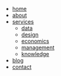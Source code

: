 <!DOCTYPE html>
<html lang="en">
<head>
    <meta charset="UTF-8">
    <meta name="viewport" content="width=device-width, initial-scale=1.0">
    <title>menu</title>
    <link rel="stylesheet" href="css/style.css">
</head>
<body>
    <div class="menu">
        <ul>
            <li><a href="#">home</a></li>
            <li><a href="#">about</a></li>
            <li><a href="#">services</a>
                <ul>
                    <li><a href="#">data</a></li>
                    <li><a href="#">design</a></li>
                    <li><a href="#">economics</a></li>
                    <li><a href="#">management</a></li>
                    <li><a href="#">knowledge</a></li>
                </ul>    
            </li>
            <li><a href="#">blog</a></li>
            <li><a href="#">contact</a></li>
        </ul>
    </div>
</body>
</html>
